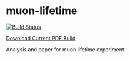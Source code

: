 # muon-lifetime
[![Build Status](https://www.sharelatex.com/github/repos/danielunderwood/muon-lifetime/builds/latest/badge.svg)](https://www.sharelatex.com/github/repos/danielunderwood/muon-lifetime)

[Download Current PDF Build](https://www.sharelatex.com/github/repos/danielunderwood/muon-lifetime/builds/latest/output.pdf)

Analysis and paper for muon lifetime experiment
